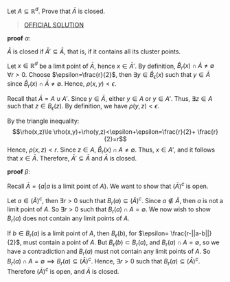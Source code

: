 Let $A\subseteq\mathbb{R}^{d}$. Prove that $\bar A$ is closed.

> [OFFICIAL SOLUTION](https://onq.queensu.ca/d2l/le/content/861615/viewContent/5370447/View)

**proof** $\alpha$:

$\bar A$ is closed if $\bar A'\subseteq\bar A$, that is, if it contains all its cluster points.

Let $x\in\mathbb{R}^d$ be a limit point of $\bar A$, hence $x\in\bar A'$. By definition, $\hat B_{r}(x)\cap\bar A\ne\emptyset$ $\forall r>0$. Choose $\epsilon=\frac{r}{2}$, then $\exists y\in\hat B_\epsilon(x)$ such that $y\in\bar A$ since $\hat B_{r}(x)\cap\bar A\ne\emptyset$. Hence, $\rho(x,y)<\epsilon$.

Recall that $\bar A=A\cup A'$. Since $y\in\bar A$, either $y\in A$ or $y\in A'$. Thus, $\exists z\in A$ such that $z\in B_\epsilon(z)$. By definition, we have $\rho(y,z)<\epsilon$.

By the triangle inequality: $$\rho(x,z)\le \rho(x,y)+\rho(y,z)<\epsilon+\epsilon=\frac{r}{2}+ \frac{r}{2}=r$$
Hence, $\rho(x,z)<r$. Since $z\in A$, $\hat B_{r}(x)\cap A\ne\emptyset$. Thus, $x\in A'$, and it follows that $x\in\bar A$. Therefore, $\bar A'\subseteq\bar A$ and $\bar A$ is closed.

**proof** $\beta$:

Recall $\bar A=\{a|a\text{ is a limit point of } A\}$. We want to show that $(\bar A)^c$ is open.

Let $a\in(\bar A)^c$, then $\exists r>0$ such that $B_{r}(a)\subseteq(\bar A)^c$. Since $a\notin\bar A$, then $a$ is not a limit point of $A$. So $\exists r>0$ such that $B_{r}(a)\cap A=\emptyset$. We now wish to show $B_r(a)$ does not contain any limit points of $A$.

If $b\in B_r(a)$ is a limit point of $A$, then $B_\epsilon(b)$, for $\epsilon= \frac{r-||a-b||}{2}$, must contain a point of $A$. But $B_\epsilon(b)\subset B_{r}(a)$, and $B_{r}(a)\cap A=\emptyset$, so we have a contradiction and $B_{r}(a)$ must not contain any limit points of $A$. So $B_{r}(a)\cap A=\emptyset\implies B_{r}(a)\subseteq(\bar A)^c$. Hence, $\exists r>0$ such that $B_{r}(a)\subseteq(\bar A)^c$. Therefore $(\bar A)^c$ is open, and $\bar A$ is closed.